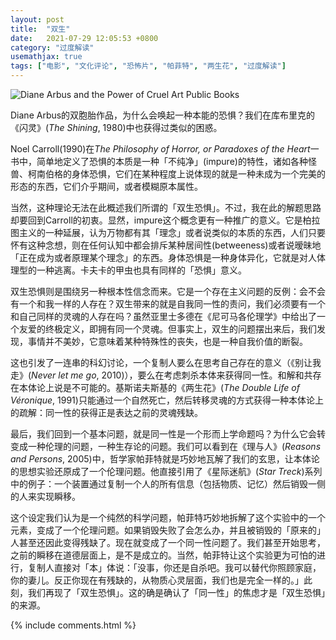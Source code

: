 ```yaml
---
layout: post
title:  "双生"
date:   2021-07-29 12:05:53 +0800
category: "过度解读"
usemathjax: true
tags: ["电影", "文化评论", "恐怖片", "帕菲特", "两生花", "过度解读"]
---
```


![Diane Arbus and the Power of Cruel Art Public Books](https://www.publicbooks.org/wp-content/uploads/2016/08/59b2ad17-6441-4b9c-a849-27342fb98aa3.jpg)

Diane Arbus的双胞胎作品，为什么会唤起一种本能的恐惧？我们在库布里克的《闪灵》(*The Shining*, 1980)中也获得过类似的困惑。

Noel Carroll(1990)在*The Philosophy of Horror, or Paradoxes of the Heart*一书中，简单地定义了恐惧的本质是一种「不纯净」(impure)的特性，诸如各种怪兽、柯南伯格的身体恐惧，它们在某种程度上说体现的就是一种未成为一个完美的形态的东西，它们介乎期间，或者模糊原本属性。

当然，这种理论无法在此概述我们所谓的「双生恐惧」。不过，我在此的解题思路却要回到Carroll的初衷。显然，impure这个概念更有一种推广的意义。它是柏拉图主义的一种延展，认为万物都有其「理念」或者说类似的本质的东西，人们只要怀有这种念想，则在任何认知中都会排斥某种居间性(betweeness)或者说暧昧地「正在成为或者原理某个理念」的东西。身体恐惧是一种身体异化，它就是对人体理型的一种逃离。卡夫卡的甲虫也具有同样的「恐惧」意义。

双生恐惧则是围绕另一种根本性信念而来。它是一个存在主义问题的反例：会不会有一个和我一样的人存在？双生带来的就是自我同一性的责问，我们必须要有一个和自己同样的灵魂的人存在吗？虽然亚里士多德在《尼可马各伦理学》中给出了一个友爱的终极定义，即拥有同一个灵魂。但事实上，双生的问题摆出来后，我们发现，事情并不美妙，它意味着某种特殊性的丧失，也是一种自我价值的断裂。

这也引发了一连串的科幻讨论，一个复制人要么在思考自己存在的意义（《别让我走》(*Never let me go*, 2010)），要么在考虑刺杀本体来获得同一性。和解和共存在本体论上说是不可能的。基斯诺夫斯基的《两生花》(*The Double Life of Véronique*, 1991)只能通过一个自然死亡，然后转移灵魂的方式获得一种本体论上的疏解：同一性的获得正是表达之前的灵魂残缺。

最后，我们回到一个基本问题，就是同一性是一个形而上学命题吗？为什么它会转变成一种伦理的问题，一种生存论的问题。我们可以看到在《理与人》(*Reasons and Persons*, 2005)中，哲学家帕菲特就是巧妙地瓦解了我们的玄思，让本体论的思想实验还原成了一个伦理问题。他直接引用了《星际迷航》(*Star Treck*)系列中的例子：一个装置通过复制一个人的所有信息（包括物质、记忆）然后销毁一侧的人来实现瞬移。

这个设定我们认为是一个纯然的科学问题，帕菲特巧妙地拆解了这个实验中的一个元素，变成了一个伦理问题。如果销毁失败了会怎么办，并且被销毁的「原来的」人甚至还因此变得残缺了。现在就变成了一个同一性问题了。我们甚至开始思考，之前的瞬移在道德层面上，是不是成立的。当然，帕菲特让这个实验更为可怕的进行，复制人直接对「本」体说：「没事，你还是自杀吧。我可以替代你照顾家庭，你的妻儿。反正你现在有残缺的，从物质心灵层面，我们也是完全一样的。」此刻，我们再现了「双生恐惧」。这的确是确认了「同一性」的焦虑才是「双生恐惧」的来源。

{% include comments.html %}
